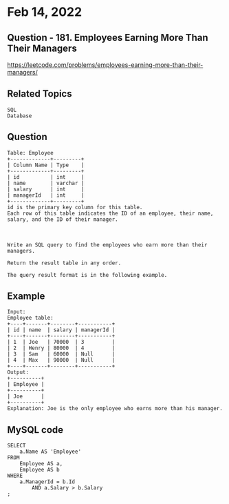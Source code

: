 # Feb 14, 2022
## Question - 181. Employees Earning More Than Their Managers
https://leetcode.com/problems/employees-earning-more-than-their-managers/


## Related Topics
    SQL
    Database

## Question

    Table: Employee
    +-------------+---------+
    | Column Name | Type    |
    +-------------+---------+
    | id          | int     |
    | name        | varchar |
    | salary      | int     |
    | managerId   | int     |
    +-------------+---------+
    id is the primary key column for this table.
    Each row of this table indicates the ID of an employee, their name, salary, and the ID of their manager.

<br>

    Write an SQL query to find the employees who earn more than their managers.

    Return the result table in any order.

    The query result format is in the following example.


## Example
    Input: 
    Employee table:
    +----+-------+--------+-----------+
    | id | name  | salary | managerId |
    +----+-------+--------+-----------+
    | 1  | Joe   | 70000  | 3         |
    | 2  | Henry | 80000  | 4         |
    | 3  | Sam   | 60000  | Null      |
    | 4  | Max   | 90000  | Null      |
    +----+-------+--------+-----------+
    Output: 
    +----------+
    | Employee |
    +----------+
    | Joe      |
    +----------+
    Explanation: Joe is the only employee who earns more than his manager.

## MySQL code
```
SELECT
    a.Name AS 'Employee'
FROM
    Employee AS a,
    Employee AS b
WHERE
    a.ManagerId = b.Id
        AND a.Salary > b.Salary
;
```
